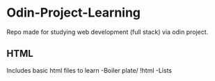 # Odin-Project-Learning
Repo made for studying web development (full stack) via odin project.

## HTML
Includes basic html files to learn
    -Boiler plate/ !html
    -Lists


